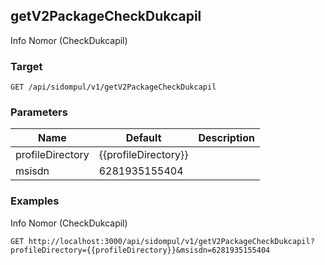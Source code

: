 ## getV2PackageCheckDukcapil
Info Nomor (CheckDukcapil)

### Target
```
GET /api/sidompul/v1/getV2PackageCheckDukcapil
```

### Parameters
Name | Default | Description
--- | --- | ---
profileDirectory|{{profileDirectory}}|
msisdn|6281935155404|



### Examples
Info Nomor (CheckDukcapil)
```
GET http://localhost:3000/api/sidompul/v1/getV2PackageCheckDukcapil?profileDirectory={{profileDirectory}}&msisdn=6281935155404
```

